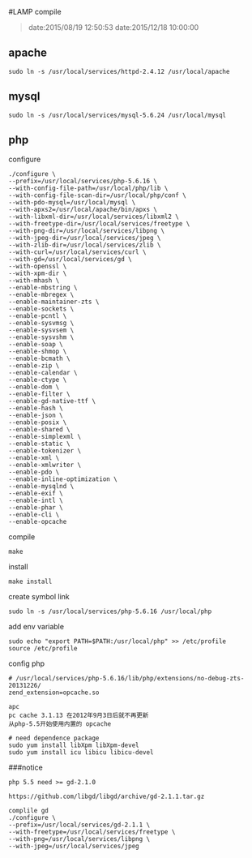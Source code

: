 #LAMP compile

> date:2015/08/19 12:50:53 
> date:2015/12/18 10:00:00 

## apache ##

    sudo ln -s /usr/local/services/httpd-2.4.12 /usr/local/apache

## mysql ##

    sudo ln -s /usr/local/services/mysql-5.6.24 /usr/local/mysql

## php

configure

    ./configure \
    --prefix=/usr/local/services/php-5.6.16 \
    --with-config-file-path=/usr/local/php/lib \
    --with-config-file-scan-dir=/usr/local/php/conf \
    --with-pdo-mysql=/usr/local/mysql \
    --with-apxs2=/usr/local/apache/bin/apxs \
    --with-libxml-dir=/usr/local/services/libxml2 \
    --with-freetype-dir=/usr/local/services/freetype \
    --with-png-dir=/usr/local/services/libpng \
    --with-jpeg-dir=/usr/local/services/jpeg \
    --with-zlib-dir=/usr/local/services/zlib \
    --with-curl=/usr/local/services/curl \
    --with-gd=/usr/local/services/gd \
    --with-openssl \
    --with-xpm-dir \
    --with-mhash \
    --enable-mbstring \
    --enable-mbregex \
    --enable-maintainer-zts \
    --enable-sockets \
    --enable-pcntl \
    --enable-sysvmsg \
    --enable-sysvsem \
    --enable-sysvshm \
    --enable-soap \
    --enable-shmop \
    --enable-bcmath \
    --enable-zip \
    --enable-calendar \
    --enable-ctype \
    --enable-dom \
    --enable-filter \
    --enable-gd-native-ttf \
    --enable-hash \
    --enable-json \
    --enable-posix \
    --enable-shared \
    --enable-simplexml \
    --enable-static \
    --enable-tokenizer \
    --enable-xml \
    --enable-xmlwriter \
    --enable-pdo \
    --enable-inline-optimization \
    --enable-mysqlnd \
    --enable-exif \
    --enable-intl \
    --enable-phar \
    --enable-cli \
    --enable-opcache

compile

    make

install

    make install

create symbol link

    sudo ln -s /usr/local/services/php-5.6.16 /usr/local/php

add env variable

    sudo echo "export PATH=$PATH:/usr/local/php" >> /etc/profile
    source /etc/profile

config php

    # /usr/local/services/php-5.6.16/lib/php/extensions/no-debug-zts-20131226/
    zend_extension=opcache.so

    apc
    pc cache 3.1.13 在2012年9月3日后就不再更新
    从php-5.5开始使用内置的 opcache

    # need dependence package
    sudo yum install libXpm libXpm-devel
    sudo yum install icu libicu libicu-devel

###notice

    php 5.5 need >= gd-2.1.0 

    https://github.com/libgd/libgd/archive/gd-2.1.1.tar.gz

    complile gd
    ./configure \
    --prefix=/usr/local/services/gd-2.1.1 \
    --with-freetype=/usr/local/services/freetype \
    --with-png=/usr/local/services/libpng \
    --with-jpeg=/usr/local/services/jpeg
